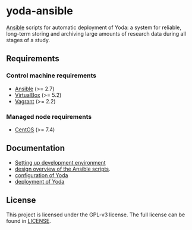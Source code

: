 # yoda-ansible
[Ansible](https://docs.ansible.com) scripts for automatic deployment of Yoda:
a system for reliable, long-term storing and archiving large amounts of research data during all stages of a study.

## Requirements
### Control machine requirements
* [Ansible](https://docs.ansible.com/ansible/intro_installation.html) (>= 2.7)
* [VirtualBox](https://www.virtualbox.org/manual/ch02.html) (>= 5.2)
* [Vagrant](https://www.vagrantup.com/docs/installation/) (>= 2.2)

### Managed node requirements
* [CentOS](https://www.centos.org/) (>= 7.4)

## Documentation
* [Setting up development environment](https://utrechtuniversity.github.io/yoda-docs/administration/setting-up-development-environment.html)
* [design overview of the Ansible scripts](DESIGN.md).
* [configuration of Yoda](CONFIGURATION.md)
* [deployment of Yoda](DEPLOYMENT.md)

## License
This project is licensed under the GPL-v3 license.
The full license can be found in [LICENSE](LICENSE).
